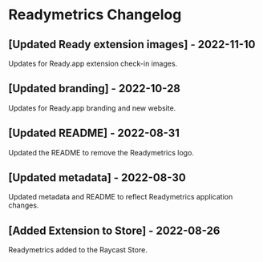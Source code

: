 # Readymetrics Changelog

## [Updated Ready extension images] - 2022-11-10
Updates for Ready.app extension check-in images.

## [Updated branding] - 2022-10-28
Updates for Ready.app branding and new website.

## [Updated README] - 2022-08-31
Updated the README to remove the Readymetrics logo.

## [Updated metadata] - 2022-08-30
Updated metadata and README to reflect Readymetrics application changes.

## [Added Extension to Store] - 2022-08-26
Readymetrics added to the Raycast Store.
